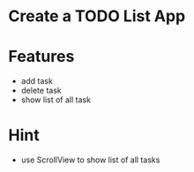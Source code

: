# Create a TODO List App

# Features

- add task
- delete task
- show list of all task

# Hint

- use ScrollView to show list of all tasks

